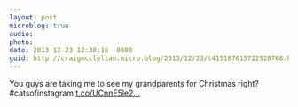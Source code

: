 ```yaml
---
layout: post
microblog: true
audio: 
photo: 
date: 2013-12-23 12:30:16 -0600
guid: http://craigmcclellan.micro.blog/2013/12/23/t415187615722528768.html
---
```

You guys are taking me to see my grandparents for Christmas right?#catsofinstagram [t.co/UCnnE5le2...](http://t.co/UCnnE5le2X)
